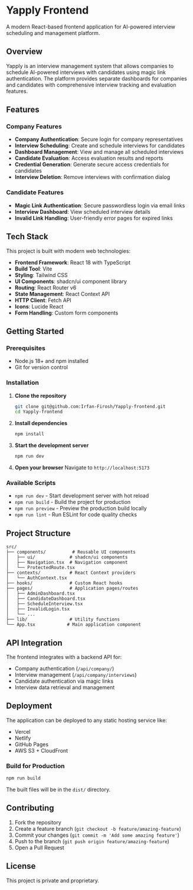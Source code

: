 # Yapply Frontend

A modern React-based frontend application for AI-powered interview scheduling and management platform.

## Overview

Yapply is an interview management system that allows companies to schedule AI-powered interviews with candidates using magic link authentication. The platform provides separate dashboards for companies and candidates with comprehensive interview tracking and evaluation features.

## Features

### Company Features
- **Company Authentication**: Secure login for company representatives
- **Interview Scheduling**: Create and schedule interviews for candidates
- **Dashboard Management**: View and manage all scheduled interviews
- **Candidate Evaluation**: Access evaluation results and reports
- **Credential Generation**: Generate secure access credentials for candidates
- **Interview Deletion**: Remove interviews with confirmation dialog

### Candidate Features
- **Magic Link Authentication**: Secure passwordless login via email links
- **Interview Dashboard**: View scheduled interview details
- **Invalid Link Handling**: User-friendly error pages for expired links

## Tech Stack

This project is built with modern web technologies:

- **Frontend Framework**: React 18 with TypeScript
- **Build Tool**: Vite
- **Styling**: Tailwind CSS
- **UI Components**: shadcn/ui component library
- **Routing**: React Router v6
- **State Management**: React Context API
- **HTTP Client**: Fetch API
- **Icons**: Lucide React
- **Form Handling**: Custom form components

## Getting Started

### Prerequisites

- Node.js 18+ and npm installed
- Git for version control

### Installation

1. **Clone the repository**
   ```sh
   git clone git@github.com:Irfan-Firosh/Yapply-frontend.git
   cd Yapply-frontend
   ```

2. **Install dependencies**
   ```sh
   npm install
   ```

3. **Start the development server**
   ```sh
   npm run dev
   ```

4. **Open your browser**
   Navigate to `http://localhost:5173`

### Available Scripts

- `npm run dev` - Start development server with hot reload
- `npm run build` - Build the project for production
- `npm run preview` - Preview the production build locally
- `npm run lint` - Run ESLint for code quality checks

## Project Structure

```
src/
├── components/          # Reusable UI components
│   ├── ui/             # shadcn/ui components
│   ├── Navigation.tsx  # Navigation component
│   └── ProtectedRoute.tsx
├── contexts/           # React Context providers
│   └── AuthContext.tsx
├── hooks/              # Custom React hooks
├── pages/              # Application pages/routes
│   ├── AdminDashboard.tsx
│   ├── CandidateDashboard.tsx
│   ├── ScheduleInterview.tsx
│   ├── InvalidLogin.tsx
│   └── ...
├── lib/                # Utility functions
└── App.tsx            # Main application component
```

## API Integration

The frontend integrates with a backend API for:

- Company authentication (`/api/company/`)
- Interview management (`/api/company/interviews`)
- Candidate authentication via magic links
- Interview data retrieval and management

## Deployment

The application can be deployed to any static hosting service like:

- Vercel
- Netlify  
- GitHub Pages
- AWS S3 + CloudFront

### Build for Production

```sh
npm run build
```

The built files will be in the `dist/` directory.

## Contributing

1. Fork the repository
2. Create a feature branch (`git checkout -b feature/amazing-feature`)
3. Commit your changes (`git commit -m 'Add some amazing feature'`)
4. Push to the branch (`git push origin feature/amazing-feature`)
5. Open a Pull Request

## License

This project is private and proprietary.